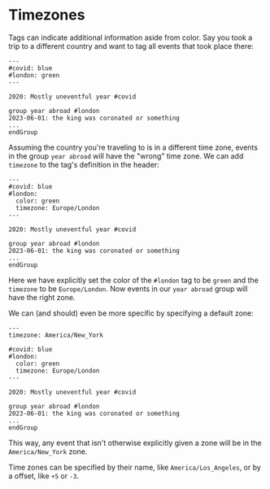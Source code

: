 
# Timezones

Tags can indicate additional information aside from color. Say you took a trip to a different country and want to tag all events that took place there:

```
---
#covid: blue
#london: green
---

2020: Mostly uneventful year #covid

group year abroad #london
2023-06-01: the king was coronated or something
...
endGroup
```

Assuming the country you're traveling to is in a different time zone, events in the group `year abroad` will have the "wrong" time zone. We can add `timezone` to the tag's definition in the header:

```
---
#covid: blue
#london:
  color: green
  timezone: Europe/London
---

2020: Mostly uneventful year #covid

group year abroad #london
2023-06-01: the king was coronated or something
...
endGroup
```

Here we have explicitly set the color of the `#london` tag to be `green` and the `timezone` to be `Europe/London`. Now events in our `year abroad` group will have the right zone.

We can (and should) even be more specific by specifying a default zone:

```
---
timezone: America/New_York

#covid: blue
#london:
  color: green
  timezone: Europe/London
---

2020: Mostly uneventful year #covid

group year abroad #london
2023-06-01: the king was coronated or something
...
endGroup
```

This way, any event that isn't otherwise explicitly given a zone will be in the `America/New_York` zone.

Time zones can be specified by their name, like `America/Los_Angeles`, or by a offset, like `+5` or `-3`.

